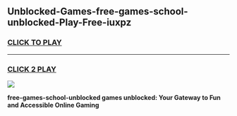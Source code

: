 
## Unblocked-Games-free-games-school-unblocked-Play-Free-iuxpz
<h3>
<a href="https://premium76.site?title=free-games-school-unblocked&ref=23A">CLICK TO PLAY</a></h3>
<hr>

<h3>
<a href="https://premium76.site?title=free-games-school-unblocked&ref=23A">CLICK 2 PLAY</a>
  
</h3>

<a href="https://premium76.site?title=free-games-school-unblocked&ref=23A"><img src="https://clearcache.store/games.png"></a>


**free-games-school-unblocked games unblocked: Your Gateway to Fun and Accessible Online Gaming**
